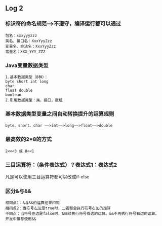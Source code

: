 ## Log 2

### 标识符的命名规范——>不遵守，编译运行都可以通过
```
包名：xxxyyyzzz
类名、接口名：XxxYyyZzz
变量名、方法名：XxxYyyZzz
常量名：XXX_YYY_ZZZ
```
### Java变量数据类型
```
1.基本数据类型（8种）：
byte short int long
char
float double
boolean
2.引用数据类型：类，接口，数组
```
### 基本数据类型变量之间自动转换提升的运算规则
```
byte、short、char ——>int——>long——>float——>double
```
### 最高效的2*8的方式
```
2<<<3 或 8<<1
```

### 三目运算符：（条件表达式）？表达式1：表达式2
凡是可以使用三目运算符都可以改成if-else

### 区分&与&&
```
相同点1：&与&&的运算结果相同
相同点2：当符号左边是true时，二者都会执行符号右边的运算
不同点：当符号左边是false时，&继续执行符号右边的运算。&&不再执行符号右边的运算。
开发中推荐使用&&
```

